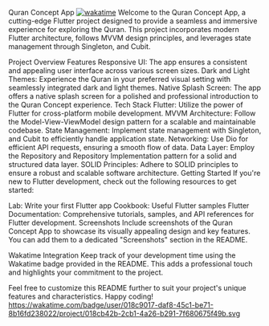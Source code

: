 
Quran Concept App
<a href="https://wakatime.com/badge/user/018c9017-daf8-45c1-be71-8b16fd238022/project/018cb42b-2cb1-4a26-b291-7f680675f49b"><img src="https://wakatime.com/badge/user/018c9017-daf8-45c1-be71-8b16fd238022/project/018cb42b-2cb1-4a26-b291-7f680675f49b.svg" alt="wakatime"></a>
Welcome to the Quran Concept App, a cutting-edge Flutter project designed to provide a seamless and immersive experience for exploring the Quran. This project incorporates modern Flutter architecture, follows MVVM design principles, and leverages state management through  Singleton, and Cubit.

Project Overview
Features
Responsive UI: The app ensures a consistent and appealing user interface across various screen sizes.
Dark and Light Themes: Experience the Quran in your preferred visual setting with seamlessly integrated dark and light themes.
Native Splash Screen: The app offers a native splash screen for a polished and professional introduction to the Quran Concept experience.
Tech Stack
Flutter: Utilize the power of Flutter for cross-platform mobile development.
MVVM Architecture: Follow the Model-View-ViewModel design pattern for a scalable and maintainable codebase.
State Management: Implement state management with Singleton,  and Cubit to efficiently handle application state.
Networking: Use Dio for efficient API requests, ensuring a smooth flow of data.
Data Layer: Employ the Repository and Repository Implementation pattern for a solid and structured data layer.
SOLID Principles: Adhere to SOLID principles to ensure a robust and scalable software architecture.
Getting Started
If you're new to Flutter development, check out the following resources to get started:

Lab: Write your first Flutter app
Cookbook: Useful Flutter samples
Flutter Documentation: Comprehensive tutorials, samples, and API references for Flutter development.
Screenshots
Include screenshots of the Quran Concept App to showcase its visually appealing design and key features. You can add them to a dedicated "Screenshots" section in the README.

Wakatime Integration
Keep track of your development time using the Wakatime badge provided in the README. This adds a professional touch and highlights your commitment to the project.

Feel free to customize this README further to suit your project's unique features and characteristics. Happy coding!
https://wakatime.com/badge/user/018c9017-daf8-45c1-be71-8b16fd238022/project/018cb42b-2cb1-4a26-b291-7f680675f49b.svg
